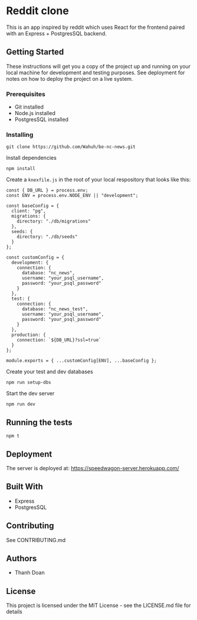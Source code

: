 # Reddit clone

This is an app inspired by reddit which uses React for the frontend paired with an Express + PostgresSQL backend.

## Getting Started

These instructions will get you a copy of the project up and running on your local machine for development and testing purposes. See deployment for notes on how to deploy the project on a live system.

### Prerequisites

- Git installed
- Node.js installed
- PostgresSQL installed

### Installing

```
git clone https://github.com/Wahuh/be-nc-news.git
```

Install dependencies

```
npm install
```

Create a `knexfile.js` in the root of your local respository that looks like this:

```
const { DB_URL } = process.env;
const ENV = process.env.NODE_ENV || "development";

const baseConfig = {
  client: "pg",
  migrations: {
    directory: "./db/migrations"
  },
  seeds: {
    directory: "./db/seeds"
  }
};

const customConfig = {
  development: {
    connection: {
      database: "nc_news",
      username: "your_psql_username",
      password: "your_psql_password"
    }
  },
  test: {
    connection: {
      database: "nc_news_test",
      username: "your_psql_username",
      password: "your_psql_password"
    }
  },
  production: {
    connection: `${DB_URL}?ssl=true`
  }
};

module.exports = { ...customConfig[ENV], ...baseConfig };
```

Create your test and dev databases

```
npm run setup-dbs
```

Start the dev server

```
npm run dev
```

## Running the tests

```
npm t
```

## Deployment

The server is deployed at: https://speedwagon-server.herokuapp.com/

## Built With

- Express
- PostgresSQL

## Contributing

See CONTRIBUTING.md

## Authors

- Thanh Doan

## License

This project is licensed under the MIT License - see the LICENSE.md file for details
